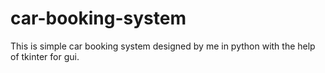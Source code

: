 # car-booking-system
This is simple car booking system designed by me in python with the help of tkinter for gui.






